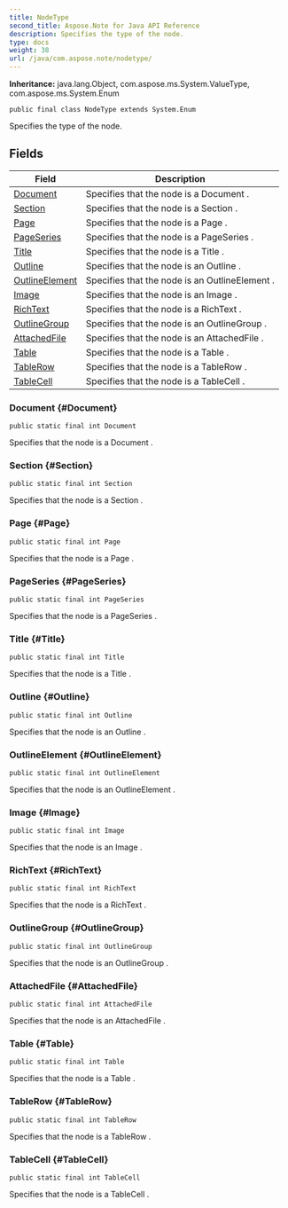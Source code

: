 ```yaml
---
title: NodeType
second_title: Aspose.Note for Java API Reference
description: Specifies the type of the node.
type: docs
weight: 38
url: /java/com.aspose.note/nodetype/
---
```


**Inheritance:**
java.lang.Object, com.aspose.ms.System.ValueType, com.aspose.ms.System.Enum
```
public final class NodeType extends System.Enum
```

Specifies the type of the node.
## Fields

| Field | Description |
| --- | --- |
| [Document](#Document) | Specifies that the node is a  Document . |
| [Section](#Section) | Specifies that the node is a  Section . |
| [Page](#Page) | Specifies that the node is a  Page . |
| [PageSeries](#PageSeries) | Specifies that the node is a  PageSeries . |
| [Title](#Title) | Specifies that the node is a  Title . |
| [Outline](#Outline) | Specifies that the node is an  Outline . |
| [OutlineElement](#OutlineElement) | Specifies that the node is an  OutlineElement . |
| [Image](#Image) | Specifies that the node is an  Image . |
| [RichText](#RichText) | Specifies that the node is a  RichText . |
| [OutlineGroup](#OutlineGroup) | Specifies that the node is an  OutlineGroup . |
| [AttachedFile](#AttachedFile) | Specifies that the node is an  AttachedFile . |
| [Table](#Table) | Specifies that the node is a  Table . |
| [TableRow](#TableRow) | Specifies that the node is a  TableRow . |
| [TableCell](#TableCell) | Specifies that the node is a  TableCell . |
### Document {#Document}
```
public static final int Document
```


Specifies that the node is a  Document .

### Section {#Section}
```
public static final int Section
```


Specifies that the node is a  Section .

### Page {#Page}
```
public static final int Page
```


Specifies that the node is a  Page .

### PageSeries {#PageSeries}
```
public static final int PageSeries
```


Specifies that the node is a  PageSeries .

### Title {#Title}
```
public static final int Title
```


Specifies that the node is a  Title .

### Outline {#Outline}
```
public static final int Outline
```


Specifies that the node is an  Outline .

### OutlineElement {#OutlineElement}
```
public static final int OutlineElement
```


Specifies that the node is an  OutlineElement .

### Image {#Image}
```
public static final int Image
```


Specifies that the node is an  Image .

### RichText {#RichText}
```
public static final int RichText
```


Specifies that the node is a  RichText .

### OutlineGroup {#OutlineGroup}
```
public static final int OutlineGroup
```


Specifies that the node is an  OutlineGroup .

### AttachedFile {#AttachedFile}
```
public static final int AttachedFile
```


Specifies that the node is an  AttachedFile .

### Table {#Table}
```
public static final int Table
```


Specifies that the node is a  Table .

### TableRow {#TableRow}
```
public static final int TableRow
```


Specifies that the node is a  TableRow .

### TableCell {#TableCell}
```
public static final int TableCell
```


Specifies that the node is a  TableCell .

